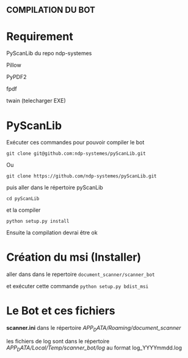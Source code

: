 ## COMPILATION DU BOT
# Requirement

PyScanLib du repo ndp-systemes

Pillow

PyPDF2

fpdf

twain (telecharger EXE)

# PyScanLib
Exécuter ces commandes pour pouvoir compiler le bot

```git clone git@github.com:ndp-systemes/pyScanLib.git```

Ou

```git clone https://github.com/ndp-systemes/pyScanLib.git```

puis aller dans le répertoire pyScanLib

```cd pyScanLib```

et la compiler

```python setup.py install```

Ensuite la compilation devrai être ok

# Création du msi (Installer)
aller dans dans le repertoire ```document_scanner/scanner_bot```

et exécuter cette commande
```python setup.py bdist_msi```

# Le Bot et ces fichiers
**scanner.ini** dans le répertoire *$APP_DATA$/Roaming/document_scanner*

les fichiers de log sont dans le répertoire *$APP_DATA$/Local/Temp/scanner_bot/log*
au format log_YYYYmmdd.log 